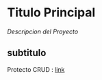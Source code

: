 # Titulo Principal

*Descripcion del Proyecto*


## subtitulo

Protecto CRUD : [link](https://github.com/ezequielgar)